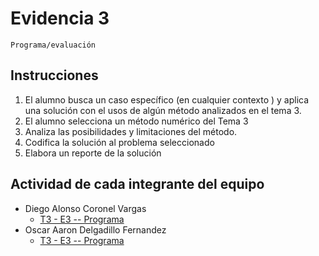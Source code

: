 # Evidencia 3
    Programa/evaluación

## Instrucciones
1. El alumno busca un caso específico  (en cualquier contexto ) y aplica una solución  con el usos de algún método analizados en el tema 3.  
2. El alumno selecciona un método numérico del Tema 3
3. Analiza las posibilidades y limitaciones del método.
4. Codifica la solución  al problema seleccionado 
5. Elabora un reporte de la solución 


## Actividad de cada integrante del equipo

- Diego Alonso Coronel Vargas
    - [T3  -     E3  --  Programa](/Tema%203/Evidencia%203/T3%20%20-%20%20%20%20%20E3%20%20--%20%20Programa%20diego.pdf)
- Oscar Aaron Delgadillo Fernandez
    - [T3  -     E3  --  Programa](/Tema%203/Evidencia%203/T3%20%20-%20%20%20%20%20E3%20%20--%20%20Programa%20Oscar.pdf)
